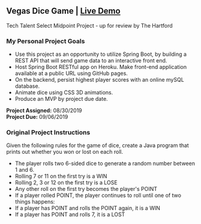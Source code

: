 ## Vegas Dice Game | [Live Demo](https://jordanmor.github.io/vegas-dice-game/)

Tech Talent Select Midpoint Project - up for review by The Hartford

### My Personal Project Goals
- Use this project as an opportunity to utilize Spring Boot, by building a REST API that will send game data to an interactive front end.
- Host Spring Boot RESTful app on Heroku. Make front-end application available at a public URL using GitHub pages.
- On the backend, persist highest player scores with an online mySQL database.
- Animate dice using CSS 3D animations.
- Produce an MVP by project due date.

**Project Assigned:** 08/30/2019  
**Project Due:** 09/06/2019

### Original Project Instructions
Given the following rules for the game of dice, create a Java program that prints out whether you won or lost on each roll.
- The player rolls two 6-sided dice to generate a random number between 1 and 6.
- Rolling 7 or 11 on the first try is a WIN
- Rolling 2, 3 or 12 on the first try is a LOSE
- Any other roll on the first try becomes the player's POINT
- If a player rolled POINT, the player continues to roll until one of two things happens:
- If a player has POINT and rolls the POINT again, it is a WIN
- If a player has POINT and rolls 7, it is a LOST